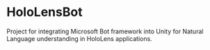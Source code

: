 # HoloLensBot
Project for integrating Microsoft Bot framework into Unity for Natural Language understanding in HoloLens applications. 
